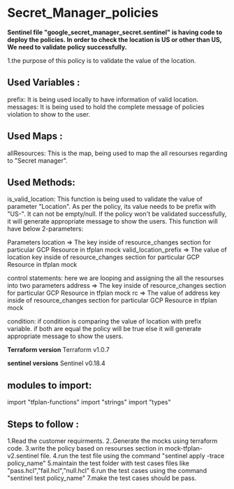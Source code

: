 # Secret_Manager_policies


**Sentinel file "google_secret_manager_secret.sentinel" is having code to deploy the policies. In order to check the location is US or other than US, We need to validate  policy successfully.**

1.the purpose of this policy is to validate the value of the location.

Used Variables :
----------------
prefix: It is being used locally to have information of valid location.
messages: It is being used to hold the complete message of policies violation to show to the user.

Used Maps :
-----------
allResources: This is the map, being used to map the all resourses regarding to "Secret manager".


Used Methods:
-------------
is_valid_location: This function is being used to validate the value of parameter "Location". As per the policy, its value needs to be prefix with "US-". It can not be empty/null. If the policy won't be validated successfully, it will generate appropriate message to show the users. This function will have below 2-parameters:

Parameters
location => The key inside of resource_changes section for particular GCP Resource in tfplan mock
valid_location_prefix => The value of location key inside of resource_changes section for particular GCP Resource in tfplan mock

control statements: here we are looping and assigning the all the resourses into two parameters 
address => The key inside of resource_changes section for particular GCP Resource in tfplan mock
rc => The value of address key inside of resource_changes section for particular GCP Resource in tfplan mock

condition: if condition is comparing the value of location with prefix variable. if both are equal the policy will be true else it will generate appropriate message to show the users.


**Terraform version**
Terraform v1.0.7

**sentinel versions**
Sentinel v0.18.4



modules to import:
------------------
import "tfplan-functions"
import "strings"
import "types"


Steps to follow :
-----------------
1.Read the customer requirments.
2..Generate the mocks using terraform code.
3.write the policy based on resourses section in mock-tfplan-v2.sentinel file.
4.run the test file using the command "sentinel apply -trace policy_name"
5.maintain the test folder with test cases files like   "pass.hcl","fail.hcl","null.hcl"
6.run the test cases using the command "sentinel test policy_name"
7.make the test cases should be pass.






